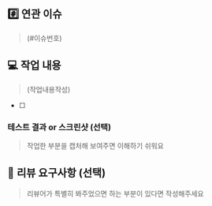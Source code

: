 ## #️⃣ 연관 이슈

> (#이슈번호)

## 💻 작업 내용

> (작업내용작성)

- [ ]

### 테스트 결과 or 스크린샷 (선택)

> 작업한 부분을 캡처해 보여주면 이해하기 쉬워요

## 💬 리뷰 요구사항 (선택)

> 리뷰어가 특별히 봐주었으면 하는 부분이 있다면 작성해주세요

